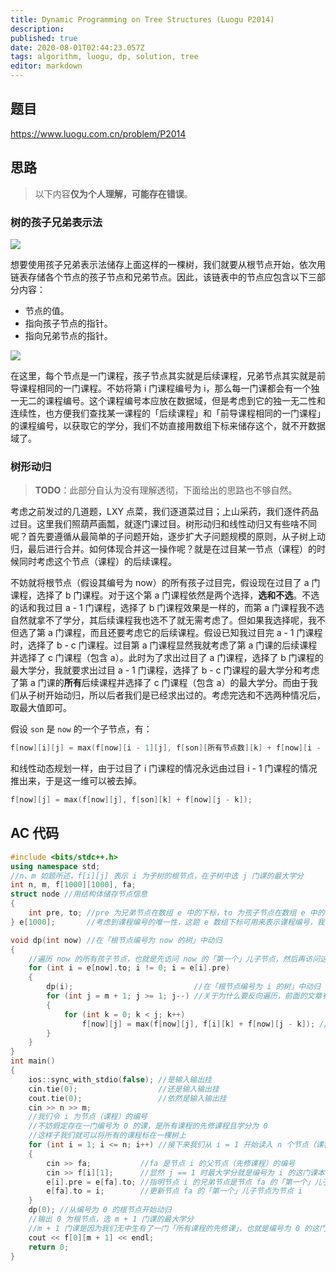 ```yaml
---
title: Dynamic Programming on Tree Structures (Luogu P2014)
description: 
published: true
date: 2020-08-01T02:44:23.057Z
tags: algorithm, luogu, dp, solution, tree
editor: markdown
---
```


## 题目
https://www.luogu.com.cn/problem/P2014

## 思路

> 以下内容**仅为个人理解，可能存在错误**。

### 树的孩子兄弟表示法
![](https://bobby285271.coding.net/p/img/d/img/git/raw/master/p2014-2.gif)

想要使用孩子兄弟表示法储存上面这样的一棵树，我们就要从根节点开始，依次用链表存储各个节点的孩子节点和兄弟节点。因此，该链表中的节点应包含以下三部分内容：

* 节点的值。
* 指向孩子节点的指针。
* 指向兄弟节点的指针。

![](https://bobby285271.coding.net/p/img/d/img/git/raw/master/p2014-1.gif)

在这里，每个节点是一门课程，孩子节点其实就是后续课程，兄弟节点其实就是前导课程相同的一门课程。不妨将第 i 门课程编号为 i，那么每一门课都会有一个独一无二的课程编号。这个课程编号本应放在数据域，但是考虑到它的独一无二性和连续性，也方便我们查找某一课程的「后续课程」和「前导课程相同的一门课程」的课程编号，以获取它的学分，我们不妨直接用数组下标来储存这个，就不开数据域了。

### 树形动归

> **TODO**：此部分自认为没有理解透彻，下面给出的思路也不够自然。

考虑之前发过的几道题，LXY 点菜，我们逐道菜过目；上山采药，我们逐件药品过目。这里我们照葫芦画瓢，就逐门课过目。树形动归和线性动归又有些啥不同呢？首先要遵循从最简单的子问题开始，逐步扩大子问题规模的原则，从子树上动归，最后进行合并。如何体现合并这一操作呢？就是在过目某一节点（课程）的时候同时考虑这个节点（课程）的后续课程。

不妨就将根节点（假设其编号为 now）的所有孩子过目完，假设现在过目了 a 门课程，选择了 b 门课程。对于这个第 a 门课程依然是两个选择，**选和不选**。不选的话和我过目 a - 1 门课程，选择了 b 门课程效果是一样的，而第 a 门课程我不选自然就拿不了学分，其后续课程我也选不了就无需考虑了。但如果我选择呢，我不但选了第 a 门课程，而且还要考虑它的后续课程。假设已知我过目完 a - 1 门课程时，选择了 b - c 门课程。过目第 a 门课程显然我就考虑了第 a 门课的后续课程并选择了 c 门课程（包含 a）。此时为了求出过目了 a 门课程，选择了 b 门课程的最大学分，我就要求出过目 a - 1 门课程，选择了 b - c 门课程的最大学分和考虑了第 a 门课的**所有**后续课程并选择了 c 门课程（包含 a）的最大学分。而由于我们从子树开始动归，所以后者我们是已经求出过的。考虑完选和不选两种情况后，取最大值即可。

假设 `son` 是 `now` 的一个子节点，有：

```cpp
f[now][i][j] = max(f[now][i - 1][j], f[son][所有节点数][k] + f[now][i - 1][j - k]);
```

和线性动态规划一样，由于过目了 i 门课程的情况永远由过目 i - 1 门课程的情况推出来，于是这一维可以被去掉。

```cpp
f[now][j] = max(f[now][j], f[son][k] + f[now][j - k]);
```

## AC 代码

```cpp
#include <bits/stdc++.h>
using namespace std;
//n、m 如题所述，f[i][j] 表示 i 为子树的根节点，在子树中选 j 门课的最大学分
int n, m, f[1000][1000], fa;
struct node //用结构体储存节点信息
{
    int pre, to; //pre 为兄弟节点在数组 e 中的下标，to 为孩子节点在数组 e 中的下标
} e[1000];       //考虑到课程编号的唯一性，这题 e 数组下标可用来表示课程编号，我们也不用开数据域了

void dp(int now) //在「根节点编号为 now 的树」中动归
{
    //遍历 now 的所有孩子节点，也就是先访问 now 的「第一个」儿子节点，然后再访问这个儿子节点的兄弟节点
    for (int i = e[now].to; i != 0; i = e[i].pre)
    {
        dp(i);                           //在「根节点编号为 i 的树」中动归
        for (int j = m + 1; j >= 1; j--) //关于为什么要反向遍历，前面的文章有提及
        {
            for (int k = 0; k < j; k++)
                f[now][j] = max(f[now][j], f[i][k] + f[now][j - k]); //状态转移方程
        }
    }
}
int main()
{
    ios::sync_with_stdio(false); //是输入输出挂
    cin.tie(0);                  //还是输入输出挂
    cout.tie(0);                 //依然是输入输出挂
    cin >> n >> m;
    //我们令 i 为节点（课程）的编号
    //不妨假定存在一门编号为 0 的课，是所有课程的先修课程且学分为 0
    //这样子我们就可以将所有的课程标在一棵树上
    for (int i = 1; i <= n; i++) //接下来我们从 i = 1 开始读入 n 个节点（课程）
    {
        cin >> fa;           //fa 是节点 i 的父节点（先修课程）的编号
        cin >> f[i][1];      //显然 j == 1 时最大学分就是编号为 i 的这门课本身的学分
        e[i].pre = e[fa].to; //指明节点 i 的兄弟节点是节点 fa 的「第一个」儿子节点
        e[fa].to = i;        //更新节点 fa 的「第一个」儿子节点为节点 i
    }
    dp(0); //从编号为 0 的根节点开始动归
    //输出 0 为根节点，选 m + 1 门课的最大学分
    //m + 1 门课是因为我们无中生有了一门「所有课程的先修课」，也就是编号为 0 的这门课
    cout << f[0][m + 1] << endl;
    return 0;
}

```